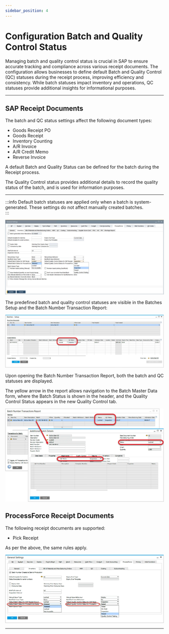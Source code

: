 ```yaml
---
sidebar_position: 4
---
```


# Configuration Batch and Quality Control Status

Managing batch and quality control status is crucial in SAP to ensure accurate tracking and compliance across various receipt documents. The configuration allows businesses to define default Batch and Quality Control (QC) statuses during the receipt process, improving efficiency and consistency. While batch statuses impact inventory and operations, QC statuses provide additional insights for informational purposes.

---

## SAP Receipt Documents

The batch and QC status settings affect the following document types:

- Goods Receipt PO
- Goods Receipt
- Inventory Counting
- A/R Invoice
- A/R Credit Memo
- Reverse Invoice

A default Batch and Quality Status can be defined for the batch during the Receipt process.

The Quality Control status provides additional details to record the quality status of the batch, and is used for information purposes.

---

:::info
    Default batch statuses are applied only when a batch is system-generated. These settings do not affect manually created batches.  
:::

![General Settings](./media/configuration-batch-and-quality-control-status/general-settings-batch.webp)

The predefined batch and quality control statuses are visible in the Batches Setup and the Batch Number Transaction Report:

![QC Status](./media/configuration-batch-and-quality-control-status/qc-status.webp)

Upon opening the Batch Number Transaction Report, both the batch and QC statuses are displayed.

The yellow arrow in the report allows navigation to the Batch Master Data form, where the Batch Status is shown in the header, and the Quality Control Status appears in the new Quality Control tab.

![Batch status](./media/configuration-batch-and-quality-control-status/batch-status.webp)

## ProcessForce Receipt Documents

The following receipt documents are supported:

- Pick Receipt

As per the above, the same rules apply.

![Batch and Quality status](./media/configuration-batch-and-quality-control-status/batch-quality-status.webp)

---
